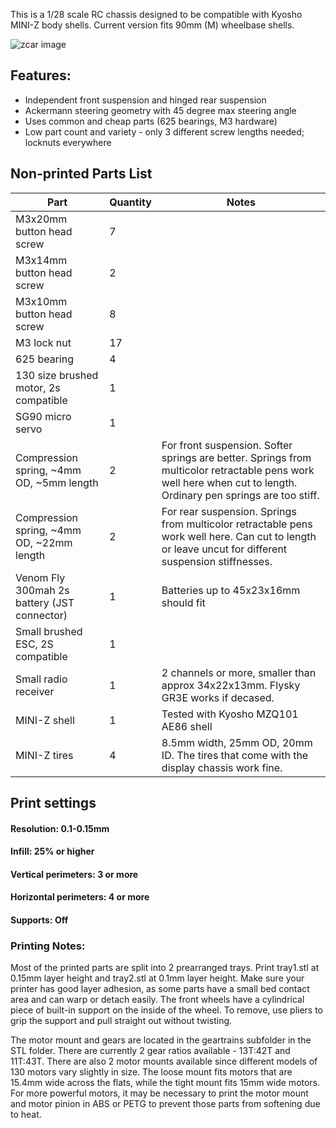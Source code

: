 This is a 1/28 scale RC chassis designed to be compatible with Kyosho MINI-Z body shells. Current version fits 90mm (M) wheelbase shells.

![zcar image](image/1.jpg)

## Features: 
- Independent front suspension and hinged rear suspension
- Ackermann steering geometry with 45 degree max steering angle
- Uses common and cheap parts (625 bearings, M3 hardware)
- Low part count and variety - only 3 different screw lengths needed; locknuts everywhere

## Non-printed Parts List

|  Part | Quantity   | Notes  |
|---|---|---|
|  M3x20mm button head screw | 7  |   |
|  M3x14mm button head screw | 2 |   |
|  M3x10mm button head screw | 8  |   |
|  M3 lock nut | 17 |   |
| 625 bearing | 4 |   |
| 130 size brushed motor, 2s compatible | 1 |   |
| SG90 micro servo | 1 |   |
| Compression spring, ~4mm OD, ~5mm length | 2 | For front suspension. Softer springs are better.  Springs from multicolor retractable pens work well here when cut to length. Ordinary pen springs are too stiff. |
| Compression spring, ~4mm OD, ~22mm length | 2 | For rear suspension. Springs from multicolor retractable pens work well here. Can cut to length or leave uncut for different suspension stiffnesses.|
| Venom Fly 300mah 2s battery (JST connector) | 1 | Batteries up to 45x23x16mm should fit |
| Small brushed ESC, 2S compatible | 1 |
| Small radio receiver | 1 | 2 channels or more, smaller than approx 34x22x13mm. Flysky GR3E works if decased. |
| MINI-Z shell | 1 | Tested with Kyosho MZQ101 AE86 shell |
| MINI-Z tires | 4 | 8.5mm width, 25mm OD, 20mm ID. The tires that come with the display chassis work fine. |

## Print settings
#### Resolution: 0.1-0.15mm

#### Infill: 25% or higher

#### Vertical perimeters: 3 or more

#### Horizontal perimeters: 4 or more

#### Supports: Off

### Printing Notes:
Most of the printed parts are split into 2 prearranged trays. Print tray1.stl at 0.15mm layer height and tray2.stl at 0.1mm layer height. Make sure your printer has good layer adhesion, as some parts have a small bed contact area and can warp or detach easily. The front wheels have a cylindrical piece of built-in support on the inside of the wheel. To remove, use pliers to grip the support and pull straight out without twisting.

The motor mount and gears are located in the geartrains subfolder in the STL folder. There are currently 2 gear ratios available - 13T:42T and 11T:43T. There are also 2 motor mounts available since different models of 130 motors vary slightly in size. The loose mount fits motors that are 15.4mm wide across the flats, while the tight mount fits 15mm wide motors. For more powerful motors, it may be necessary to print the motor mount and motor pinion in ABS or PETG to prevent those parts from softening due to heat.
